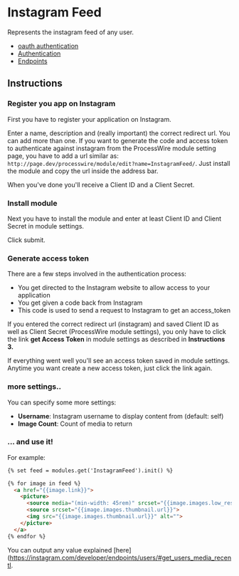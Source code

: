 # Instagram Feed

Represents the instagram feed of any user.

* [oauth authentication](http://codular.com/oauth-authentication-with-instagram)
* [Authentication](https://instagram.com/developer/authentication/)
* [Endpoints](https://instagram.com/developer/endpoints/users/)

## Instructions

### Register you app on Instagram

First you have to register your application on Instagram. 

Enter a name, description and (really important) the correct redirect url. You can add more than one. If you want to generate the code and access token to authenticate against instagram from the ProcessWire module setting page, you have to add a url similar as: ``http://page.dev/processwire/module/edit?name=InstagramFeed/``. Just install the module and copy the url inside the address bar.

When you've done you'll receive a Client ID and a Client Secret. 

### Install module

Next you have to install the module and enter at least Client ID and Client Secret in module settings.

Click submit.

### Generate access token

There are a few steps involved in the authentication process:

* You get directed to the Instagram website to allow access to your application
* You get given a code back from Instagram
* This code is used to send a request to Instagram to get an access_token

If you entered the correct redirect url (instagram) and saved Client ID as well as Client Secret (ProcessWire module settings), you only have to click the link **get Access Token** in module settings as described in **Instructions 3.**

If everything went well you'll see an access token saved in module settings. Anytime you want create a new access token, just click the link again.

### more settings..

You can specify some more settings:

* **Username**: Instagram username to display content from (default: self)
* **Image Count**: Count of media to return

### ... and use it!

For example:

```html
{% set feed = modules.get('InstagramFeed').init() %}

{% for image in feed %}
  <a href="{{image.link}}">
    <picture>
      <source media="(min-width: 45rem)" srcset="{{image.images.low_resolution.url}}">
      <source srcset="{{image.images.thumbnail.url}}">
      <img src="{{image.images.thumbnail.url}}" alt="">
    </picture>
  </a>
{% endfor %}
```

You can output any value explained [here](https://instagram.com/developer/endpoints/users/#get_users_media_recentI.

